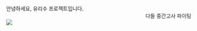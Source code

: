 
안녕하세요, 유리수 프로젝트입니다.
<marquee behavior = "alternate">다들 중간고사 파이팅</marquee>
<img src = "{{site.baseurl}}/assets/images/headtalk.png">

